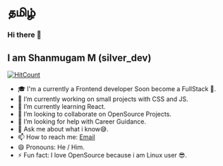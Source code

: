 # தமிழ்
### Hi there 👋
## I am Shanmugam M (silver_dev) 
[![HitCount](http://hits.dwyl.com/Joker-Bat/Joker-Bat.svg)](http://hits.dwyl.com/Joker-Bat/Joker-Bat)

- 🎓 I'm a currently a Frontend developer Soon become a FullStack 🤗. 
- 🔭 I’m currently working on small projects with CSS and JS.
- 🌱 I’m currently learning React.
- 👯 I’m looking to collaborate on OpenSource Projects.
- 🤔 I’m looking for help with Career Guidance.
- 💬 Ask me about what i know😅.
- 📫 How to reach me: [Email](shanmugam091098@gmail.com)
- 😄 Pronouns: He / Him.
- ⚡ Fun fact: I love OpenSource because i am Linux user 😎.
